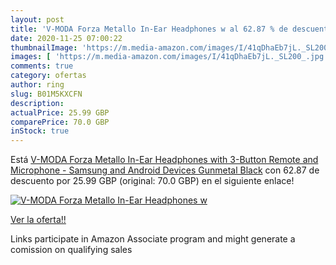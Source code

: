 ```yaml
---
layout: post
title: 'V-MODA Forza Metallo In-Ear Headphones w al 62.87 % de descuento'
date: 2020-11-25 07:00:22
thumbnailImage: 'https://m.media-amazon.com/images/I/41qDhaEb7jL._SL200_.jpg'
images: [ 'https://m.media-amazon.com/images/I/41qDhaEb7jL._SL200_.jpg' ]
comments: true
category: ofertas
author: ring
slug: B01M5KXCFN
description:
actualPrice: 25.99 GBP
comparePrice: 70.0 GBP
inStock: true
---
```


Está [V-MODA Forza Metallo In-Ear Headphones with 3-Button Remote and Microphone - Samsung and Android Devices  Gunmetal Black](https://www.amazon.co.uk/dp/B01M5KXCFN/?tag=tolees0a-21) con 62.87 de descuento por 25.99 GBP (original: 70.0 GBP) en el siguiente enlace!

[![V-MODA Forza Metallo In-Ear Headphones w](https://m.media-amazon.com/images/I/41qDhaEb7jL._SL200_.jpg)](https://www.amazon.co.uk/dp/B01M5KXCFN/?tag=tolees0a-21)

[Ver la oferta!!](https://www.amazon.co.uk/dp/B01M5KXCFN/?tag=tolees0a-21)

Links participate in Amazon Associate program and might generate a comission on qualifying sales


